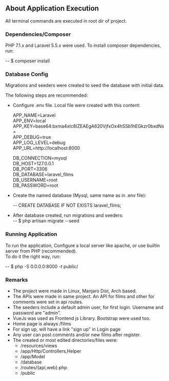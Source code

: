 
## About Application Execution

All terminal commands are executed in root dir of project.

### Dependencies/Composer

PHP 7.1.x and Laravel 5.5.x were used.
To install composer dependencies, run:

-- $ composer install

### Database Config

Migrations and seeders were created to seed the database with initial data.<br>

The following steps are recommended:

- Configure .env file. Local file were created with this content:

  APP_NAME=Laravel <br>
  APP_ENV=local <br>
  APP_KEY=base64:bxma4xIc8IZEAEgA620VjfxOx4hSSb1hEGkzr0bxdNs= <br>
  APP_DEBUG=true <br>
  APP_LOG_LEVEL=debug <br>
  APP_URL=http://localhost:8000 <br>
  
  DB_CONNECTION=mysql <br>
  DB_HOST=127.0.0.1 <br>
  DB_PORT=3306 <br>
  DB_DATABASE=laravel_films <br>
  DB_USERNAME=root <br>
  DB_PASSWORD=root <br>

- Create the named database (Mysql, same name as in .env file): 

  -- CREATE DATABASE IF NOT EXISTS laravel_films;
  
- After database created, run migrations and seeders:<br>
-- $ php artisan migrate --seed

### Running Application

To run the application, Configure a local server like apache, 
or use builtin server from PHP (recommended). <br>
To do it the right way, run: 

-- $ php -S 0.0.0.0:8000 -t public/

### Remarks

- The project were made in Linux, Manjaro Dist, Arch based. 
- The APIs were made in same project. An API for films and other for comments were set in api routes.
- The seeders include a default admin user, for first login. Username and password are "admin".
- VueJs was used as Frontend js Library. Bootstrap were used too.
- Home page is always /films
- For sign up, will have a link "sign up" in Login page
- Any user can post comments and/or new films after register.
- The created or most edited directories/files were:
  - /resources/views
  - /app/Http/Controllers,Helper
  - /app/Model
  - /database
  - /routes/{api,web}.php
  - /public
